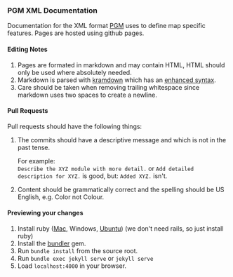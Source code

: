 ### PGM XML Documentation

Documentation for the XML format [PGM](https://github.com/OvercastNetwork/ProjectAres/) uses to define map specific features.
Pages are hosted using github pages.

#### Editing Notes

1. Pages are formated in markdown and may contain HTML, HTML should only be used where absolutely needed.
2. Markdown is parsed with [kramdown](https://kramdown.gettalong.org/) which has an [enhanced syntax](https://kramdown.gettalong.org/syntax.html).
3. Care should be taken when removing trailing whitespace since markdown uses two spaces to create a newline.


#### Pull Requests

Pull requests should have the following things:

1. The commits should have a descriptive message and which is not in the past tense.

   For example:  
   `Describe the XYZ module with more detail.` or `Add detailed description for XYZ.` is good, but: `Added XYZ.` isn't.

2. Content should be grammatically correct and the spelling should be US English, e.g. Color not Colour.


#### Previewing your changes

1. Install ruby ([Mac](https://gorails.com/setup/osx/10.11-el-capitan), Windows, [Ubuntu](https://gorails.com/setup/ubuntu/15.10)) (we don't need rails, so just install ruby)
2. Install the [bundler](http://bundler.io) gem.
2. Run `bundle install` from the source root.
3. Run `bundle exec jekyll serve` or `jekyll serve`
4. Load `localhost:4000` in your browser.
